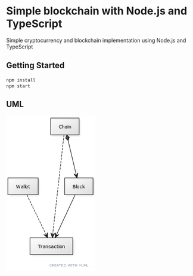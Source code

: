 # Simple blockchain with Node.js and TypeScript

Simple cryptocurrency and blockchain implementation using Node.js and TypeScript

## Getting Started

```
npm install
npm start
```

## UML
![UML](screenshot/UML.png)